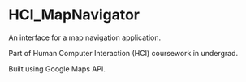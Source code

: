 # HCI_MapNavigator
An interface for a map navigation application.

Part of Human Computer Interaction (HCI) coursework in undergrad.

Built using Google Maps API.
